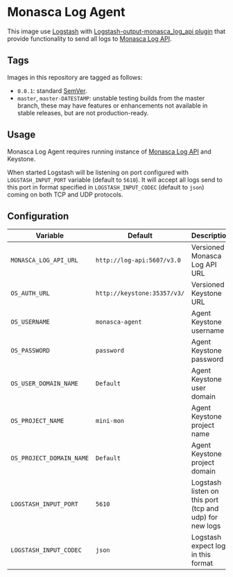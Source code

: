 Monasca Log Agent
=================

This image use [Logstash][1] with [Logstash-output-monasca_log_api plugin][2]
that provide functionality to send all logs to [Monasca Log API][4].

Tags
----

Images in this repository are tagged as follows:

* `0.0.1`: standard [SemVer][3].
* `master`, `master-DATESTAMP`: unstable testing builds from the master branch,
  these may have features or enhancements not available in stable releases,
  but are not production-ready.

Usage
-----

Monasca Log Agent requires running instance of [Monasca Log API][4]
and Keystone.

When started Logstash will be listening on port configured with
`LOGSTASH_INPUT_PORT` variable (default to `5610`). It will accept all logs
send to this port in format specified in `LOGSTASH_INPUT_CODEC` (default
to `json`) coming on both TCP and UDP protocols.

Configuration
-------------

|         Variable         |           Default           |                       Description                       |
|--------------------------|-----------------------------|---------------------------------------------------------|
| `MONASCA_LOG_API_URL`    | `http://log-api:5607/v3.0`  | Versioned Monasca Log API URL                           |
| `OS_AUTH_URL`            | `http://keystone:35357/v3/` | Versioned Keystone URL                                  |
| `OS_USERNAME`            | `monasca-agent`             | Agent Keystone username                                 |
| `OS_PASSWORD`            | `password`                  | Agent Keystone password                                 |
| `OS_USER_DOMAIN_NAME`    | `Default`                   | Agent Keystone user domain                              |
| `OS_PROJECT_NAME`        | `mini-mon`                  | Agent Keystone project name                             |
| `OS_PROJECT_DOMAIN_NAME` | `Default`                   | Agent Keystone project domain                           |
| `LOGSTASH_INPUT_PORT`    | `5610`                      | Logstash listen on this port (tcp and udp) for new logs |
| `LOGSTASH_INPUT_CODEC`   | `json`                      | Logstash expect logs in this format                     |

[1]: https://www.elastic.co/products/logstash
[2]: https://github.com/logstash-plugins/logstash-output-monasca_log_api
[3]: http://semver.org/
[4]: https://github.com/monasca/monasca-docker/tree/master/monasca-log-api
